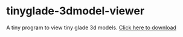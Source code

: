 # tinyglade-3dmodel-viewer
A tiny program to view tiny glade 3d models.
[Click here to download]([(https://github.com/FlazeIGuess/tinyglade-3dmodel-viewer/tree/master)])
